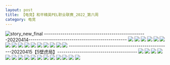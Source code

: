 ```yaml
---
layout: post
title: 【电竞】和平精英PEL职业联赛_2022_第六周
category: 电竞
---
```

![story_new_final](http://rab41f8zg.hd-bkt.clouddn.com/img/story_new_final_0322.png)
--------------------------------------------------20220414------------------------------------------------
![](http://rab41f8zg.hd-bkt.clouddn.com/img/pel-220414-1.png)
![](http://rab41f8zg.hd-bkt.clouddn.com/img/pel-220414-2.png)
![](http://rab41f8zg.hd-bkt.clouddn.com/img/pel-220414-3.png)
![](http://rab41f8zg.hd-bkt.clouddn.com/img/pel-220414-4.png)
![](http://rab41f8zg.hd-bkt.clouddn.com/img/pel-220414-5.png)
![](http://rab41f8zg.hd-bkt.clouddn.com/img/pel-220414-6.png)
![](http://rab41f8zg.hd-bkt.clouddn.com/img/pel-220414-7.png)
![](http://rab41f8zg.hd-bkt.clouddn.com/img/pel-220414-8.png)
![](http://rab41f8zg.hd-bkt.clouddn.com/img/pel-220414-9.png)
![](http://rab41f8zg.hd-bkt.clouddn.com/img/pel-220414-10.png)
![](http://rab41f8zg.hd-bkt.clouddn.com/img/pel-220414-11.png)
![](http://rab41f8zg.hd-bkt.clouddn.com/img/pel-220414-12.png)
![](http://rab41f8zg.hd-bkt.clouddn.com/img/pel-220414-13.png)
![](http://rab41f8zg.hd-bkt.clouddn.com/img/pel-220414-14.png)
![](http://rab41f8zg.hd-bkt.clouddn.com/img/pel-220414-15.png)
![](http://rab41f8zg.hd-bkt.clouddn.com/img/pel-220414-16.png)
--------------------------------------------------20220415【5壁虎局】---------------------------------------
![](http://rab41f8zg.hd-bkt.clouddn.com/img/pel-220415-1.png)
![](http://rab41f8zg.hd-bkt.clouddn.com/img/pel-220415-2.png)
![](http://rab41f8zg.hd-bkt.clouddn.com/img/pel-220415-3.png)
![](http://rab41f8zg.hd-bkt.clouddn.com/img/pel-220415-4.png)
![](http://rab41f8zg.hd-bkt.clouddn.com/img/pel-220415-5.png)
![](http://rab41f8zg.hd-bkt.clouddn.com/img/pel-220415-6.png)
![](http://rab41f8zg.hd-bkt.clouddn.com/img/pel-220415-7.png)
![](http://rab41f8zg.hd-bkt.clouddn.com/img/pel-220415-8.png)
![](http://rab41f8zg.hd-bkt.clouddn.com/img/pel-220415-9.png)
![](http://rab41f8zg.hd-bkt.clouddn.com/img/pel-220415-10.png)
![](http://rab41f8zg.hd-bkt.clouddn.com/img/pel-220415-11.png)
![](http://rab41f8zg.hd-bkt.clouddn.com/img/pel-220415-12.png)
![](http://rab41f8zg.hd-bkt.clouddn.com/img/pel-220415-16.png)
![](http://rab41f8zg.hd-bkt.clouddn.com/img/pel-220415-13.png)
![](http://rab41f8zg.hd-bkt.clouddn.com/img/pel-220415-14.png)
![](http://rab41f8zg.hd-bkt.clouddn.com/img/pel-220415-15.png)

  




